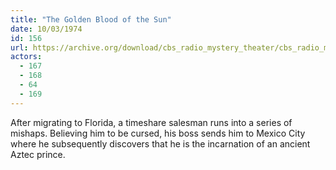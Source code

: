 ```yaml
---
title: "The Golden Blood of the Sun"
date: 10/03/1974
id: 156
url: https://archive.org/download/cbs_radio_mystery_theater/cbs_radio_mystery_theater-0151-0200.zip/cbs_radio_mystery_theater-0151-0200%2Fcbsrmt_0156_the_golden_blood_of_the_sun.mp3
actors:
  - 167
  - 168
  - 64
  - 169
---
```

After migrating to Florida, a timeshare salesman runs into a series of mishaps. Believing him to be cursed, his boss sends him to Mexico City where he subsequently discovers that he is the incarnation of an ancient Aztec prince.